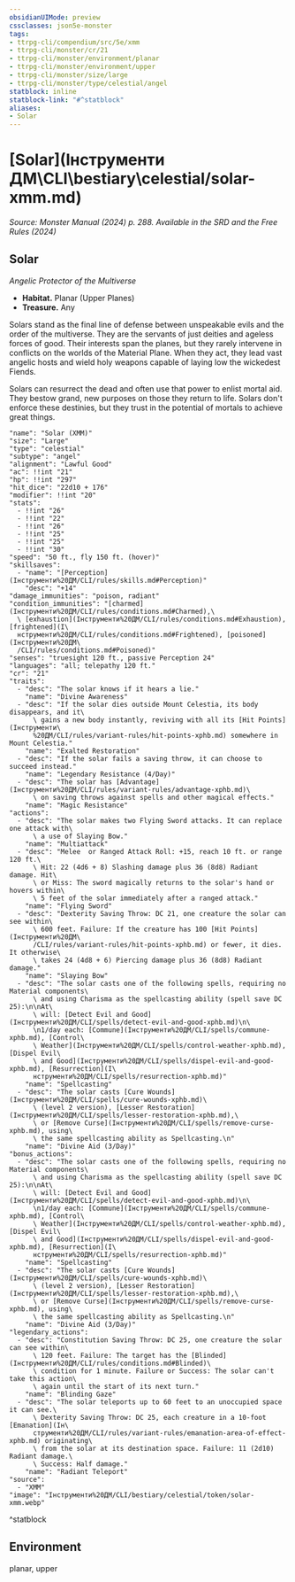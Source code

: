 ```yaml
---
obsidianUIMode: preview
cssclasses: json5e-monster
tags:
- ttrpg-cli/compendium/src/5e/xmm
- ttrpg-cli/monster/cr/21
- ttrpg-cli/monster/environment/planar
- ttrpg-cli/monster/environment/upper
- ttrpg-cli/monster/size/large
- ttrpg-cli/monster/type/celestial/angel
statblock: inline
statblock-link: "#^statblock"
aliases:
- Solar
---
```

# [Solar](Інструменти ДМ\CLI\bestiary\celestial/solar-xmm.md)
*Source: Monster Manual (2024) p. 288. Available in the <span title='Systems Reference Document (5.2)'>SRD</span> and the Free Rules (2024)*  

## Solar

*Angelic Protector of the Multiverse*

- **Habitat.** Planar (Upper Planes)  
- **Treasure.** Any  

Solars stand as the final line of defense between unspeakable evils and the order of the multiverse. They are the servants of just deities and ageless forces of good. Their interests span the planes, but they rarely intervene in conflicts on the worlds of the Material Plane. When they act, they lead vast angelic hosts and wield holy weapons capable of laying low the wickedest Fiends.

Solars can resurrect the dead and often use that power to enlist mortal aid. They bestow grand, new purposes on those they return to life. Solars don't enforce these destinies, but they trust in the potential of mortals to achieve great things.

```statblock
"name": "Solar (XMM)"
"size": "Large"
"type": "celestial"
"subtype": "angel"
"alignment": "Lawful Good"
"ac": !!int "21"
"hp": !!int "297"
"hit_dice": "22d10 + 176"
"modifier": !!int "20"
"stats":
  - !!int "26"
  - !!int "22"
  - !!int "26"
  - !!int "25"
  - !!int "25"
  - !!int "30"
"speed": "50 ft., fly 150 ft. (hover)"
"skillsaves":
  - "name": "[Perception](Інструменти%20ДМ/CLI/rules/skills.md#Perception)"
    "desc": "+14"
"damage_immunities": "poison, radiant"
"condition_immunities": "[charmed](Інструменти%20ДМ/CLI/rules/conditions.md#Charmed),\
  \ [exhaustion](Інструменти%20ДМ/CLI/rules/conditions.md#Exhaustion), [frightened](І\
  нструменти%20ДМ/CLI/rules/conditions.md#Frightened), [poisoned](Інструменти%20ДМ\
  /CLI/rules/conditions.md#Poisoned)"
"senses": "truesight 120 ft., passive Perception 24"
"languages": "all; telepathy 120 ft."
"cr": "21"
"traits":
  - "desc": "The solar knows if it hears a lie."
    "name": "Divine Awareness"
  - "desc": "If the solar dies outside Mount Celestia, its body disappears, and it\
      \ gains a new body instantly, reviving with all its [Hit Points](Інструменти\
      %20ДМ/CLI/rules/variant-rules/hit-points-xphb.md) somewhere in Mount Celestia."
    "name": "Exalted Restoration"
  - "desc": "If the solar fails a saving throw, it can choose to succeed instead."
    "name": "Legendary Resistance (4/Day)"
  - "desc": "The solar has [Advantage](Інструменти%20ДМ/CLI/rules/variant-rules/advantage-xphb.md)\
      \ on saving throws against spells and other magical effects."
    "name": "Magic Resistance"
"actions":
  - "desc": "The solar makes two Flying Sword attacks. It can replace one attack with\
      \ a use of Slaying Bow."
    "name": "Multiattack"
  - "desc": "Melee  or Ranged Attack Roll: +15, reach 10 ft. or range 120 ft.\
      \ Hit: 22 (4d6 + 8) Slashing damage plus 36 (8d8) Radiant damage. Hit\
      \ or Miss: The sword magically returns to the solar's hand or hovers within\
      \ 5 feet of the solar immediately after a ranged attack."
    "name": "Flying Sword"
  - "desc": "Dexterity Saving Throw: DC 21, one creature the solar can see within\
      \ 600 feet. Failure: If the creature has 100 [Hit Points](Інструменти%20ДМ\
      /CLI/rules/variant-rules/hit-points-xphb.md) or fewer, it dies. It otherwise\
      \ takes 24 (4d8 + 6) Piercing damage plus 36 (8d8) Radiant damage."
    "name": "Slaying Bow"
  - "desc": "The solar casts one of the following spells, requiring no Material components\
      \ and using Charisma as the spellcasting ability (spell save DC 25):\n\nAt\
      \ will: [Detect Evil and Good](Інструменти%20ДМ/CLI/spells/detect-evil-and-good-xphb.md)\n\
      \n1/day each: [Commune](Інструменти%20ДМ/CLI/spells/commune-xphb.md), [Control\
      \ Weather](Інструменти%20ДМ/CLI/spells/control-weather-xphb.md), [Dispel Evil\
      \ and Good](Інструменти%20ДМ/CLI/spells/dispel-evil-and-good-xphb.md), [Resurrection](І\
      нструменти%20ДМ/CLI/spells/resurrection-xphb.md)"
    "name": "Spellcasting"
  - "desc": "The solar casts [Cure Wounds](Інструменти%20ДМ/CLI/spells/cure-wounds-xphb.md)\
      \ (level 2 version), [Lesser Restoration](Інструменти%20ДМ/CLI/spells/lesser-restoration-xphb.md),\
      \ or [Remove Curse](Інструменти%20ДМ/CLI/spells/remove-curse-xphb.md), using\
      \ the same spellcasting ability as Spellcasting.\n"
    "name": "Divine Aid (3/Day)"
"bonus_actions":
  - "desc": "The solar casts one of the following spells, requiring no Material components\
      \ and using Charisma as the spellcasting ability (spell save DC 25):\n\nAt\
      \ will: [Detect Evil and Good](Інструменти%20ДМ/CLI/spells/detect-evil-and-good-xphb.md)\n\
      \n1/day each: [Commune](Інструменти%20ДМ/CLI/spells/commune-xphb.md), [Control\
      \ Weather](Інструменти%20ДМ/CLI/spells/control-weather-xphb.md), [Dispel Evil\
      \ and Good](Інструменти%20ДМ/CLI/spells/dispel-evil-and-good-xphb.md), [Resurrection](І\
      нструменти%20ДМ/CLI/spells/resurrection-xphb.md)"
    "name": "Spellcasting"
  - "desc": "The solar casts [Cure Wounds](Інструменти%20ДМ/CLI/spells/cure-wounds-xphb.md)\
      \ (level 2 version), [Lesser Restoration](Інструменти%20ДМ/CLI/spells/lesser-restoration-xphb.md),\
      \ or [Remove Curse](Інструменти%20ДМ/CLI/spells/remove-curse-xphb.md), using\
      \ the same spellcasting ability as Spellcasting.\n"
    "name": "Divine Aid (3/Day)"
"legendary_actions":
  - "desc": "Constitution Saving Throw: DC 25, one creature the solar can see within\
      \ 120 feet. Failure: The target has the [Blinded](Інструменти%20ДМ/CLI/rules/conditions.md#Blinded)\
      \ condition for 1 minute. Failure or Success: The solar can't take this action\
      \ again until the start of its next turn."
    "name": "Blinding Gaze"
  - "desc": "The solar teleports up to 60 feet to an unoccupied space it can see.\
      \ Dexterity Saving Throw: DC 25, each creature in a 10-foot [Emanation](Ін\
      струменти%20ДМ/CLI/rules/variant-rules/emanation-area-of-effect-xphb.md) originating\
      \ from the solar at its destination space. Failure: 11 (2d10) Radiant damage.\
      \ Success: Half damage."
    "name": "Radiant Teleport"
"source":
  - "XMM"
"image": "Інструменти%20ДМ/CLI/bestiary/celestial/token/solar-xmm.webp"
```
^statblock

## Environment

planar, upper